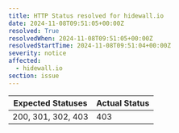 ```yaml
---
title: HTTP Status resolved for hidewall.io
date: 2024-11-08T09:51:05+00:00Z
resolved: True
resolvedWhen: 2024-11-08T09:51:05+00:00Z
resolvedStartTime: 2024-11-08T09:51:04+00:00Z
severity: notice
affected:
  - hidewall.io
section: issue
---
```


| Expected Statuses | Actual Status  |
|-------------------|----------------|
| 200, 301, 302, 403 | 403 |
